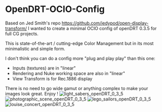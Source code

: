 # OpenDRT-OCIO-Config
Based on Jed Smith's repo https://github.com/jedypod/open-display-transform/ I wanted to create a minimal OCIO config of openDRT 0.3.5 for full CG projects.

This is state-of-the-art / cutting-edge Color Management but in its most minimalistic and simple form.

I don't think you can do a config more "plug and play play" than this one:
- Inputs (textures) are in "linear"
- Rendering and Nuke working space are also in "linear"
- View Transform is for Rec.1886 display

There is no need to go wide gamut or anything complex to make your images look great. Enjoy !
![light_sabers_openDRT_0_3_5](https://github.com/user-attachments/assets/2ab46d1b-6f09-4159-a771-f5659ae789fc)
![photographic_scene_openDRT_0_3_5](https://github.com/user-attachments/assets/40a16fe6-cdbc-45a6-815c-03ad226276f9)
![lego_sailors_openDRT_0_3_5](https://github.com/user-attachments/assets/3b6e8b96-c77c-4a07-bbfa-ed133d15e777)
![louise_concert_openDRT_0_3_5](https://github.com/user-attachments/assets/86309ef3-62d4-4c53-a5df-ca201215da5f)


